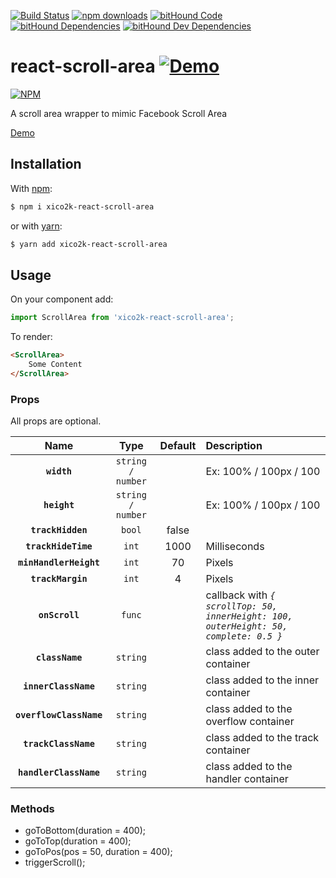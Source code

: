 [![Build Status](https://travis-ci.org/xiCO2k/react-scroll-area.svg?branch=master)](https://travis-ci.org/xiCO2k/react-scroll-area)
[![npm downloads](https://img.shields.io/npm/dt/xico2k-react-scroll-area.svg)](https://npmcharts.com/compare/xico2k-react-scroll-area?minimal=true)
[![bitHound Code](https://www.bithound.io/github/xiCO2k/react-scroll-area/badges/code.svg)](https://www.bithound.io/github/xiCO2k/react-scroll-area)
[![bitHound Dependencies](https://www.bithound.io/github/xiCO2k/react-scroll-area/badges/dependencies.svg)](https://www.bithound.io/github/xiCO2k/react-scroll-area/master/dependencies/npm)
[![bitHound Dev Dependencies](https://www.bithound.io/github/xiCO2k/react-scroll-area/badges/devDependencies.svg)](https://www.bithound.io/github/xiCO2k/react-scroll-area/master/dependencies/npm)

# react-scroll-area [![Demo](https://img.shields.io/badge/demo-live-brightgreen.svg)](//xico2k.github.com/react-scroll-area/)

[![NPM](https://nodei.co/npm/xico2k-react-scroll-area.png?downloads=true&downloadRank=true)](https://npmjs.org/package/xico2k-react-scroll-area)

A scroll area wrapper to mimic Facebook Scroll Area

[Demo](//xico2k.github.com/react-scroll-area/)

## Installation
With [npm](https://www.npmjs.com):
```sh
$ npm i xico2k-react-scroll-area
```
or with [yarn](https://yarnpkg.com):
```sh
$ yarn add xico2k-react-scroll-area
```

## Usage

On your component add:

```javascript
import ScrollArea from 'xico2k-react-scroll-area';
```
To render:

```html
<ScrollArea>
    Some Content
</ScrollArea>
```

### Props

All props are optional.

| Name | Type | Default | Description |
|:----:|:----:|:-------:|:------------|
**`width`**             | `string / number` |       | Ex: 100% / 100px / 100 |
**`height`**            | `string / number` |       | Ex: 100% / 100px / 100 |
**`trackHidden`**       | `bool`            | false |                        |
**`trackHideTime`**     | `int`             | 1000  | Milliseconds           |
**`minHandlerHeight`**  | `int`             | 70    | Pixels                 |
**`trackMargin`**       | `int`             | 4     | Pixels                 |
**`onScroll`**          | `func`            |       | callback with *`{ scrollTop: 50, innerHeight: 100, outerHeight: 50, complete: 0.5 }`*|
**`className`**         | `string`          |       | class added to the outer container |
**`innerClassName`**    | `string`          |       | class added to the inner container |
**`overflowClassName`** | `string`          |       | class added to the overflow container |
**`trackClassName`**    | `string`          |       | class added to the track container |
**`handlerClassName`**  | `string`          |       | class added to the handler container |

### Methods

* goToBottom(duration = 400);
* goToTop(duration = 400);
* goToPos(pos = 50, duration = 400);
* triggerScroll();
